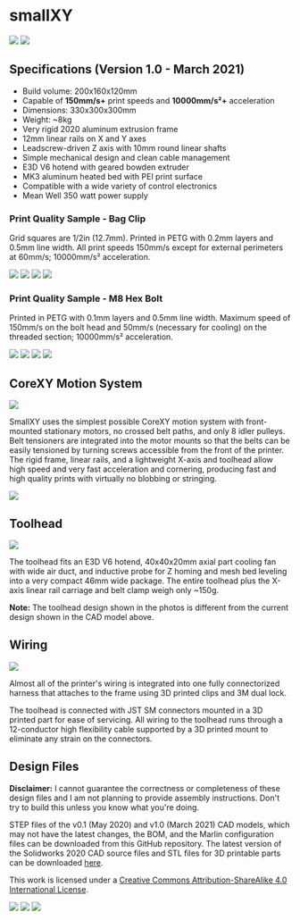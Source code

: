 # smallXY

![](img/fullprinter.jpg)
![](img/toolhead1.jpg)

## Specifications (Version 1.0 - March 2021)
* Build volume: 200x160x120mm
* Capable of **150mm/s+** print speeds and **10000mm/s²+** acceleration
* Dimensions: 330x300x300mm
* Weight: ~8kg
* Very rigid 2020 aluminum extrusion frame
* 12mm linear rails on X and Y axes
* Leadscrew-driven Z axis with 10mm round linear shafts
* Simple mechanical design and clean cable management
* E3D V6 hotend with geared bowden extruder
* MK3 aluminum heated bed with PEI print surface
* Compatible with a wide variety of control electronics
* Mean Well 350 watt power supply


### Print Quality Sample - Bag Clip

Grid squares are 1/2in (12.7mm). Printed in PETG with 0.2mm layers and 0.5mm line width. All print speeds 150mm/s except for external perimeters at 60mm/s; 10000mm/s² acceleration.

![](img/2048-8360-FUJI8497.jpg)
![](img/2048-8370-FUJI8494.jpg)
![](img/2048-8380-FUJI8491.jpg)
![](img/2048-8390-FUJI8492.jpg)

### Print Quality Sample - M8 Hex Bolt

Printed in PETG with 0.1mm layers and 0.5mm line width. Maximum speed of 150mm/s on the bolt head and 50mm/s (necessary for cooling) on the threaded section; 10000mm/s² acceleration.

![](img/4830-FUJI8286.jpg)
![](img/4840-FUJI8282.jpg)
![](img/4850-FUJI8277.jpg)
![](img/4860-FUJI8273.jpg)

## CoreXY Motion System

![](img/beltrouting.png)

SmallXY uses the simplest possible CoreXY motion system with front-mounted stationary motors, no crossed belt paths, and only 8 idler pulleys. Belt tensioners are integrated into the motor mounts so that the belts can be easily tensioned by turning screws accessible from the front of the printer. The rigid frame, linear rails, and a lightweight X-axis and toolhead allow high speed and very fast acceleration and cornering, producing fast and high quality prints with virtually no blobbing or stringing.

![](img/motortensioner.png)

## Toolhead

![](img/toolhead2.png)

The toolhead fits an E3D V6 hotend, 40x40x20mm axial part cooling fan with wide air duct, and inductive probe for Z homing and mesh bed leveling into a very compact 46mm wide package. The entire toolhead plus the X-axis linear rail carriage and belt clamp weigh only ~150g.

**Note:** The toolhead design shown in the photos is different from the current design shown in the CAD model above.

## Wiring

![](img/wiring.jpg)

Almost all of the printer's wiring is integrated into one fully connectorized harness that attaches to the frame using 3D printed clips and 3M dual lock.

The toolhead is connected with JST SM connectors mounted in a 3D printed part for ease of servicing. All wiring to the toolhead runs through a 12-conductor high flexibility cable supported by a 3D printed mount to eliminate any strain on the connectors.

## Design Files

**Disclaimer:** I cannot guarantee the correctness or completeness of these design files and I am not planning to provide assembly instructions. Don't try to build this unless you know what you're doing.

STEP files of the v0.1 (May 2020) and v1.0 (March 2021) CAD models, which may not have the latest changes, the BOM, and the Marlin configuration files can be downloaded from this GitHub repository. The latest version of the Solidworks 2020 CAD source files and STL files for 3D printable parts can be downloaded [here](https://workbench.grabcad.com/workbench/projects/gcE4_nd5ZVmsx_kgBHyB1wqYj7J80Bo0aavsQ_ukKZb6I6#/space/gccWt96S3aIfpnmZw99CCyJWk9YLHOaTK3aYx5E1uazplE).

This work is licensed under a [Creative Commons Attribution-ShareAlike 4.0 International License](http://creativecommons.org/licenses/by-sa/4.0/).


![](img/parts.jpg)
![](img/closeup.jpg)
![](img/extruder.jpg)

